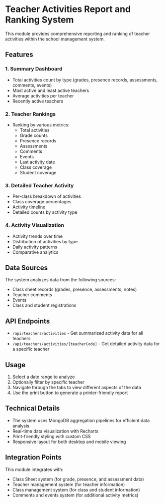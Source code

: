 # Teacher Activities Report and Ranking System

This module provides comprehensive reporting and ranking of teacher activities within the school management system.

## Features

### 1. Summary Dashboard

- Total activities count by type (grades, presence records, assessments, comments, events)
- Most active and least active teachers
- Average activities per teacher
- Recently active teachers

### 2. Teacher Rankings

- Ranking by various metrics:
  - Total activities
  - Grade counts
  - Presence records
  - Assessments
  - Comments
  - Events
  - Last activity date
  - Class coverage
  - Student coverage

### 3. Detailed Teacher Activity

- Per-class breakdown of activities
- Class coverage percentages
- Activity timeline
- Detailed counts by activity type

### 4. Activity Visualization

- Activity trends over time
- Distribution of activities by type
- Daily activity patterns
- Comparative analytics

## Data Sources

The system analyzes data from the following sources:

- Class sheet records (grades, presence, assessments, notes)
- Teacher comments
- Events
- Class and student registrations

## API Endpoints

- `/api/teachers/activities` - Get summarized activity data for all teachers
- `/api/teachers/activities/[teacherCode]` - Get detailed activity data for a specific teacher

## Usage

1. Select a date range to analyze
2. Optionally filter by specific teacher
3. Navigate through the tabs to view different aspects of the data
4. Use the print button to generate a printer-friendly report

## Technical Details

- The system uses MongoDB aggregation pipelines for efficient data analysis
- Real-time data visualization with Recharts
- Print-friendly styling with custom CSS
- Responsive layout for both desktop and mobile viewing

## Integration Points

This module integrates with:

- Class Sheet system (for grade, presence, and assessment data)
- Teacher management system (for teacher information)
- Class management system (for class and student information)
- Comments and events system (for additional activity metrics)
